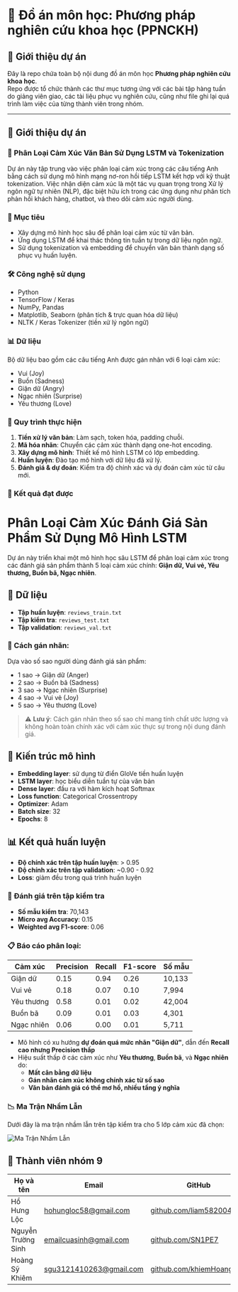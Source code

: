# 📘 Đồ án môn học: Phương pháp nghiên cứu khoa học (PPNCKH)

## 🌟 Giới thiệu dự án

Đây là repo chứa toàn bộ nội dung đồ án môn học **Phương pháp nghiên cứu khoa học**.  
Repo được tổ chức thành các thư mục tương ứng với các bài tập hàng tuần do giảng viên giao, các tài liệu phục vụ nghiên cứu, cũng như file ghi lại quá trình làm việc của từng thành viên trong nhóm.

---

## 🎯 Giới thiệu dự án

### 🧠 Phân Loại Cảm Xúc Văn Bản Sử Dụng LSTM và Tokenization

Dự án này tập trung vào việc phân loại cảm xúc trong các câu tiếng Anh bằng cách sử dụng mô hình mạng nơ-ron hồi tiếp LSTM kết hợp với kỹ thuật tokenization. Việc nhận diện cảm xúc là một tác vụ quan trọng trong Xử lý ngôn ngữ tự nhiên (NLP), đặc biệt hữu ích trong các ứng dụng như phân tích phản hồi khách hàng, chatbot, và theo dõi cảm xúc người dùng.

### 🎯 Mục tiêu

- Xây dựng mô hình học sâu để phân loại cảm xúc từ văn bản.
- Ứng dụng LSTM để khai thác thông tin tuần tự trong dữ liệu ngôn ngữ.
- Sử dụng tokenization và embedding để chuyển văn bản thành dạng số phục vụ huấn luyện.

### 🛠️ Công nghệ sử dụng

- Python
- TensorFlow / Keras
- NumPy, Pandas
- Matplotlib, Seaborn (phân tích & trực quan hóa dữ liệu)
- NLTK / Keras Tokenizer (tiền xử lý ngôn ngữ)

### 📊 Dữ liệu

Bộ dữ liệu bao gồm các câu tiếng Anh được gán nhãn với 6 loại cảm xúc:

- Vui (Joy)
- Buồn (Sadness)
- Giận dữ (Angry)
- Ngạc nhiên (Surprise)
- Yêu thương (Love)

### 🧪 Quy trình thực hiện

1. **Tiền xử lý văn bản**: Làm sạch, token hóa, padding chuỗi.
2. **Mã hóa nhãn**: Chuyển các cảm xúc thành dạng one-hot encoding.
3. **Xây dựng mô hình**: Thiết kế mô hình LSTM có lớp embedding.
4. **Huấn luyện**: Đào tạo mô hình với dữ liệu đã xử lý.
5. **Đánh giá & dự đoán**: Kiểm tra độ chính xác và dự đoán cảm xúc từ câu mới.

### 🚀 Kết quả đạt được

# Phân Loại Cảm Xúc Đánh Giá Sản Phẩm Sử Dụng Mô Hình LSTM

Dự án này triển khai một mô hình học sâu LSTM để phân loại cảm xúc trong các đánh giá sản phẩm thành 5 loại cảm xúc chính: **Giận dữ, Vui vẻ, Yêu thương, Buồn bã, Ngạc nhiên**.

## 📁 Dữ liệu

- **Tập huấn luyện**: `reviews_train.txt`
- **Tập kiểm tra**: `reviews_test.txt`
- **Tập validation**: `reviews_val.txt`

### 📌 Cách gán nhãn:
Dựa vào số sao người dùng đánh giá sản phẩm:
- 1 sao → Giận dữ (Anger)
- 2 sao → Buồn bã (Sadness)
- 3 sao → Ngạc nhiên (Surprise)
- 4 sao → Vui vẻ (Joy)
- 5 sao → Yêu thương (Love)

> ⚠️ **Lưu ý**: Cách gán nhãn theo số sao chỉ mang tính chất ước lượng và không hoàn toàn chính xác với cảm xúc thực sự trong nội dung đánh giá.

## 🧠 Kiến trúc mô hình

- **Embedding layer**: sử dụng từ điển GloVe tiền huấn luyện
- **LSTM layer**: học biểu diễn tuần tự của văn bản
- **Dense layer**: đầu ra với hàm kích hoạt Softmax
- **Loss function**: Categorical Crossentropy
- **Optimizer**: Adam
- **Batch size**: 32
- **Epochs**: 8

## 📊 Kết quả huấn luyện

- **Độ chính xác trên tập huấn luyện**: > 0.95
- **Độ chính xác trên tập validation**: ~0.90 - 0.92
- **Loss**: giảm đều trong quá trình huấn luyện

### 🧪 Đánh giá trên tập kiểm tra

- **Số mẫu kiểm tra**: 70,143
- **Micro avg Accuracy**: 0.15
- **Weighted avg F1-score**: 0.06

### 📋 Báo cáo phân loại:

| Cảm xúc    | Precision | Recall | F1-score | Số mẫu |
|------------|-----------|--------|----------|--------|
| Giận dữ    | 0.15      | 0.94   | 0.26     | 10,133 |
| Vui vẻ     | 0.18      | 0.07   | 0.10     | 7,994  |
| Yêu thương | 0.58      | 0.01   | 0.02     | 42,004 |
| Buồn bã    | 0.09      | 0.01   | 0.03     | 4,301  |
| Ngạc nhiên | 0.06      | 0.00   | 0.01     | 5,711  |

- Mô hình có xu hướng **dự đoán quá mức nhãn "Giận dữ"**, dẫn đến **Recall cao nhưng Precision thấp**
- Hiệu suất thấp ở các cảm xúc như **Yêu thương**, **Buồn bã**, và **Ngạc nhiên** do:
  - **Mất cân bằng dữ liệu**
  - **Gán nhãn cảm xúc không chính xác từ số sao**
  - **Văn bản đánh giá có thể mơ hồ, nhiều tầng ý nghĩa**

### 📉 Ma Trận Nhầm Lẫn

Dưới đây là ma trận nhầm lẫn trên tập kiểm tra cho 5 lớp cảm xúc đã chọn:

![Ma Trận Nhầm Lẫn](./b00ec8d8-6f70-45a5-a38d-2c14ff476be9.png)




## 👥 Thành viên nhóm 9

| Họ và tên         | Email                                           | GitHub                                         | Website cá nhân                                  |
|-------------------|-------------------------------------------------|------------------------------------------------|-------------------------------------------------|
| Hồ Hưng Lộc       | [hohungloc58@gmail.com](mailto:hohungloc58@gmail.com) | [github.com/liam582004](https://github.com/liam582004) | [liam582004.github.io/portfolio-cv](https://liam582004.github.io/portfolio-cv/) |
| Nguyễn Trường Sinh | [emailcuasinh@gmail.com](mailto:emailcuasinh@gmail.com) | [github.com/SN1PE7](https://github.com/SN1PE7) | [sn1pe7.github.io](https://sn1pe7.github.io/) |
| Hoàng Sỹ Khiêm    | [sgu3121410263@gmail.com](sgu3121410263@gmail.com) | [github.com/khiemHoang141](https://github.com/khiemHoang1410) | [khiemhoang1410.github.io](https://khiemhoang1410.github.io) |



